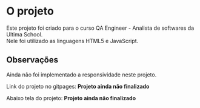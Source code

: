 # O projeto

Este projeto foi criado para o curso QA Engineer - Analista de softwares da Ultima School.<br>
Nele foi utilizado as linguagens HTML5 e JavaScript.<br>


## Observações

Ainda não foi implementado a responsividade neste projeto.<br>

Link do projeto no gitpages: **Projeto ainda não finalizado**

Abaixo tela do projeto: **Projeto ainda não finalizado**

<!-- ![]() -->